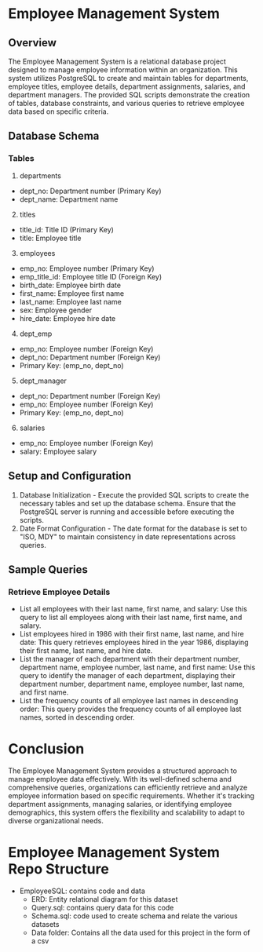 # Employee Management System

## Overview
The Employee Management System is a relational database project designed to manage employee information within an organization. This system utilizes PostgreSQL to create and maintain tables for departments, employee titles, employee details, department assignments, salaries, and department managers. The provided SQL scripts demonstrate the creation of tables, database constraints, and various queries to retrieve employee data based on specific criteria.

## Database Schema

### Tables
1. departments
  * dept_no: Department number (Primary Key)
  * dept_name: Department name
2. titles
*  title_id: Title ID (Primary Key)
* title: Employee title
3. employees
* emp_no: Employee number (Primary Key)
* emp_title_id: Employee title ID (Foreign Key)
* birth_date: Employee birth date
* first_name: Employee first name
* last_name: Employee last name
* sex: Employee gender
* hire_date: Employee hire date
4. dept_emp
* emp_no: Employee number (Foreign Key)
* dept_no: Department number (Foreign Key)
* Primary Key: (emp_no, dept_no)
5. dept_manager
* dept_no: Department number (Foreign Key)
* emp_no: Employee number (Foreign Key)
* Primary Key: (emp_no, dept_no)
6. salaries
* emp_no: Employee number (Foreign Key)
* salary: Employee salary
  
## Setup and Configuration
1.	Database Initialization - Execute the provided SQL scripts to create the necessary tables and set up the database schema. Ensure that the PostgreSQL server is running and accessible before executing the scripts.
2.	Date Format Configuration - The date format for the database is set to "ISO, MDY" to maintain consistency in date representations across queries.

## Sample Queries
### Retrieve Employee Details
* List all employees with their last name, first name, and salary: Use this query to list all employees along with their last name, first name, and salary.
* List employees hired in 1986 with their first name, last name, and hire date: This query retrieves employees hired in the year 1986, displaying their first name, last name, and hire date.
* List the manager of each department with their department number, department name, employee number, last name, and first name: Use this query to identify the manager of each department, displaying their department number, department name, employee number, last name, and first name.
* List the frequency counts of all employee last names in descending order: This query provides the frequency counts of all employee last names, sorted in descending order.

# Conclusion
The Employee Management System provides a structured approach to manage employee data effectively. With its well-defined schema and comprehensive queries, organizations can efficiently retrieve and analyze employee information based on specific requirements. Whether it's tracking department assignments, managing salaries, or identifying employee demographics, this system offers the flexibility and scalability to adapt to diverse organizational needs.

 # Employee Management System Repo Structure
* EmployeeSQL: contains code and data
  * ERD: Entity relational diagram for this dataset
  * Query.sql: contains query data for this code 
  * Schema.sql: code used to create schema and relate the various datasets
  * Data folder: Contains all the data used for this project in the form of a csv

